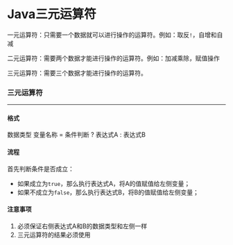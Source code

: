 # Java三元运算符

一元运算符：只需要一个数据就可以进行操作的运算符。例如：取反`!`，自增和自减

二元运算符：需要两个数据才能进行操作的运算符。例如：加减乘除，赋值操作

三元运算符：需要三个数据才能进行操作的运算符。



### 三元运算符

---

#### 格式

数据类型 变量名称 = 条件判断 ? 表达式A : 表达式B

#### 流程

首先判断条件是否成立：

- 如果成立为`true`，那么执行表达式A，将A的值赋值给左侧变量；
- 如果不成立为`false`，那么执行表达式B，将B的值赋值给左侧变量；



#### 注意事项

1. 必须保证右侧表达式A和B的数据类型和左侧一样
2. 三元运算符的结果必须使用





